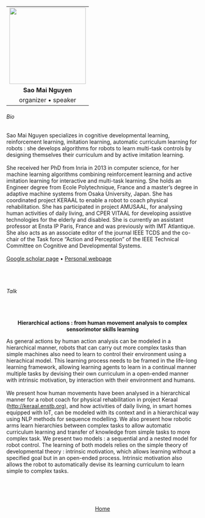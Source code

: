 ---
---

<br>
<br>


<div align="center">
  <table class="row">
    <tr>
    <td style="text-align: center"><img src="https://www.ensta-paris.fr/sites/default/files/styles/photo_cv/public/images/xNguyenSaoMaiIdSquare.png,qitok=DNur3ADK.pagespeed.ic.O4AbpJfCnJ.webp" style="width:200px;height:200px;"></td>
  </tr>
  <tr>
    <td style="text-align: center"><b>Sao Mai Nguyen</b></td>
  </tr>
  <tr>
    <td style="text-align: center">organizer &bull; speaker</td>
  </tr>
  </table>
</div>


###### Bio

Sao Mai Nguyen specializes in cognitive developmental learning, reinforcement learning, imitation learning, automatic curriculum learning for robots : she develops algorithms for robots to learn multi-task controls by designing themselves their curriculum and by active imitation learning. 
<br>
<br>
She received her PhD from Inria in 2013 in computer science, for her machine learning algorithms combining reinforcement learning and active imitation learning for interactive and multi-task learning. She holds an Engineer degree from Ecole Polytechnique, France and a master’s degree in adaptive machine systems from Osaka University, Japan. She has coordinated project KERAAL to enable a robot to coach physical rehabilitation. She has participated in project AMUSAAL, for analysing human activities of daily living, and CPER VITAAL for developing assistive technologies for the elderly and disabled. She is currently an assistant professor at Ensta IP Paris, France and was previously with IMT Atlantique. She also acts as an associate editor of the journal IEEE TCDS and the co-chair of the Task force “Action and Perception” of the IEEE Technical Committee on Cognitive and Developmental Systems. 
<br>
<br>
<a href="https://scholar.google.com/citations?user=ppPWNQoAAAAJ&hl=fr&oi=ao">Google scholar page</a> &bull; <a href="https://nguyensmai.free.fr">Personal webpage</a>

<br>
<br>


###### Talk


<br>
<br>


<div align="center">
	<b>Hierarchical actions : from human movement analysis to complex sensorimotor skills learning</b>
</div>

As general actions by human action analysis can be modeled in a hierarchical manner, robots that can carry out more complex tasks than simple machines also need to learn to control their environment using a hierachical model. This learning process needs to be framed in the life-long learning framework, allowing learning agents to learn in a continual manner multiple tasks by devising their own curriculum in a open-ended manner with intrinsic motivation, by interaction with their environment and humans.
<br>
<br>
We present how human movements have been analysed in a hierarchical manner for a robot coach for physical rehabilitation in project Keraal (http://keraal.enstb.org), and how activities of daily living, in smart homes equipped with IoT, can be modeled with its context and in a hierarchical way using NLP methods for sequence modelling. We also present how robotic arms learn hierarchies between complex tasks to allow automatic curriculum learning and transfer of knowledge from simple tasks to more complex task. We present two models : a sequential and a nested model for robot control. The learning of both models relies on the simple theory of developmental theory : intrinsic motivation, which allows learning without a specified goal but in an open-ended process. Intrinsic motivation also allows the robot to automatically devise its learning curriculum to learn simple to complex tasks.


<br>
<br>
<br>
<br>


<div align="center">
	<a href="https://imolconf2023.github.io/">Home</a>
</div>

<br>
<br>

